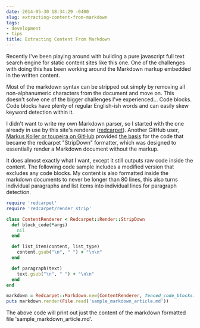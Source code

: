 ```yaml
---
date: 2014-05-30 18:34:29 -0400
slug: extracting-content-from-markdown
tags:
- development
- tips
title: Extracting Content From Markdown
---
```


Recently I've been playing around with building a pure javascript full text
search engine for static content sites like this one. One of the challenges
with doing this has been working around the Markdown markup embedded in the
written content.

Most of the markdown syntax can be stripped out simply by removing all
non-alphanumeric characters from the document and move on. This doesn't solve
one of the bigger challenges I've experienced... Code blocks. Code blocks have
plenty of regular English-ish words and can easily skew keyword detection
within it.

I didn't want to write my own Markdown parser, so I started with the one
already in use by this site's renderer ([redcarpet][1]). Another GitHub user,
[Markus Koller or toupeira on GitHub][2] provided [the basis][3] for the code
that became the redcarpet "StripDown" formatter, which was designed to
essentially render a Markdown document without the markup.

It does almost exactly what I want, except it still outputs raw code inside the
content. The following code sample includes a modified version that excludes
any code blocks. My content is also formatted inside the markdown documents to
never be longer than 80 lines, this also turns individual paragraphs and list
items into individual lines for paragraph detection.

```ruby
require 'redcarpet'
require 'redcarpet/render_strip'

class ContentRenderer < Redcarpet::Render::StripDown
  def block_code(*args)
    nil
  end

  def list_item(content, list_type)
    content.gsub("\n", " ") + "\n\n"
  end

  def paragraph(text)
    text.gsub("\n", " ") + "\n\n"
  end
end

markdown = Redcarpet::Markdown.new(ContentRenderer, fenced_code_blocks: true)
puts markdown.render(File.read('sample_markdown_article.md'))
```

The above code will print out just the content of the markdown formatted file
'sample_markdown_article.md'.

[1]: https://github.com/vmg/redcarpet
[2]: https://github.com/toupeira
[3]: https://github.com/vmg/redcarpet/issues/79
